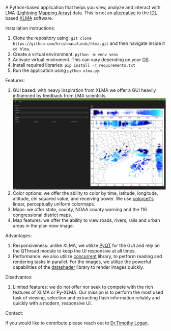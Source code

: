 A Python-based application that helps you view, analyze and interact with LMA ([Lightning Mapping Array](https://agupubs.onlinelibrary.wiley.com/doi/10.1029/2004JD004549)) data. This is not an [alternative](https://github.com/deeplycloudy/xlma-python?tab=readme-ov-file) to the [IDL](https://www.nv5geospatialsoftware.com/Products/IDL) based [XLMA](http://www.lightning.nmt.edu/nmt_lms/steps_2000/more_rt.html) software.

Installation instructions:

1. Clone the repository using: `git clone https://github.com/krishnacalindi/hlma.git` and then navigate inside it `cd hlma`.
2. Create a virtual environment: `python -m venv venv`
3. Activate virtual enviroment. This can vary depending on your [OS](https://python.land/virtual-environments/virtualenv#Python_venv_activation).
4. Install required libraries: `pip install -r requirements.txt`
5. Run the application using `python xlma.py`.

Features:

1. GUI based: with heavy inspiration from XLMA we offer a GUI heavily influenced by feedback from LMA scientists.
   ![GUI](assets/images/example.png)
2. Color options: we offer the ability to color by time, latitude, longitude, altitude, chi squared value, and receiving power. We use [colorcet's](https://colorcet.holoviz.org/user_guide/Continuous.html#linear-sequential-colormaps-for-plotting-magnitudes) linear, perceptually uniform colormaps.
3. Maps: we offer state, county, NOAA county warning and the 116 congressional district maps.
4. Map features: we offer the ability to view roads, rivers, rails and urban areas in the plan view image.

Advantages:

1. Responsiveness: unlike XLMA, we utilize [PyQT](https://pypi.org/project/PyQt6/) for the GUI and rely on the QThread module to keep the UI responsive at all times.
2. Performance: we also utilize [concurrent](https://docs.python.org/3/library/concurrent.futures.html) library, to perform reading and rendering tasks in parallel. For the images, we utilize the powerful capabilities of the [datashader](https://datashader.org/) library to render images quickly.

Disadvantes:

1. Limited features: we do not offer nor seek to compete with the rich features of XLMA or Py-XLMA. Our mission is to perform the most used task of viewing, selection and extracting flash information reliably and quickly with a modern, responsive UI.

Contact:

If you would like to contribute please reach out to [Dr.Timothy Logan](https://artsci.tamu.edu/atmos-science/contact/profiles/timothy-logan.html).
